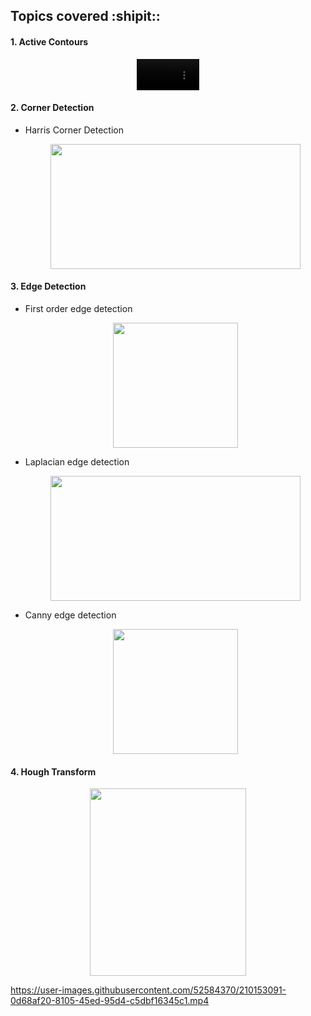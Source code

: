 ## Topics covered :shipit::

#### 1. Active Contours
<p align="center">
<video width="100" src="https://user-images.githubusercontent.com/52584370/211163950-7889b16c-a5a8-4dea-9385-d2a655f2a449.mp4">
</p>

#### 2. Corner Detection
- Harris Corner Detection
    <p align="center">
    <img width="400" height="200" src="https://user-images.githubusercontent.com/52584370/213935781-e4ab1da7-9ed9-4df6-bb6a-677726fabe30.png">
    </p>

#### 3. Edge Detection
- First order edge detection
    <p align="center">
    <img width="200" height="200" src="https://user-images.githubusercontent.com/52584370/213935780-ae17d72f-4cb3-4483-b328-f507278b877e.png">
    </p>
- Laplacian edge detection
    <p align="center">
    <img width="400" height="200" src="https://user-images.githubusercontent.com/52584370/213935783-18ece60f-7031-489c-abff-7f3d43b65e87.png">
    </p>
- Canny edge detection
    <p align="center">
    <img width="200" height="200" src="https://user-images.githubusercontent.com/52584370/213935776-a14588b7-1d89-4baf-9ae6-bed4408ce93e.png">
    </p>
    
#### 4. Hough Transform
<p align="center">
<img width="250" height="300" src="https://user-images.githubusercontent.com/52584370/210153103-bb9e8d58-ef5a-4638-a5e2-c6a849d180dd.png">
</p>

https://user-images.githubusercontent.com/52584370/210153091-0d68af20-8105-45ed-95d4-c5dbf16345c1.mp4

